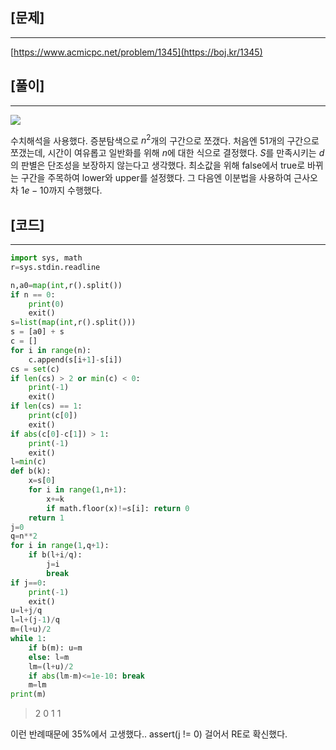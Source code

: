 ## [문제]
<hr/>

[https://www.acmicpc.net/problem/1345](https://boj.kr/1345)

## [풀이]
<hr/>

![](https://velog.velcdn.com/images/awj1052/post/d33746a9-3ede-4df3-aac9-e93ac5305be4/image.png)

수치해석을 사용했다.
증분탐색으로 $n^2$개의 구간으로 쪼갰다.
처음엔 51개의 구간으로 쪼갰는데, 시간이 여유롭고 일반화를 위해 $n$에 대한 식으로 결정했다.
$S$를 만족시키는 $d$의 판별은 단조성을 보장하지 않는다고 생각했다.
최소값을 위해 false에서 true로 바뀌는 구간을 주목하여 lower와 upper를 설정했다.
그 다음엔 이분법을 사용하여 근사오차 $1e-10$까지 수행했다.


## [코드]
<hr/>

```python
import sys, math
r=sys.stdin.readline

n,a0=map(int,r().split())
if n == 0:
    print(0)
    exit()
s=list(map(int,r().split()))
s = [a0] + s
c = []
for i in range(n):
    c.append(s[i+1]-s[i])
cs = set(c)
if len(cs) > 2 or min(c) < 0:
    print(-1)
    exit()
if len(cs) == 1:
    print(c[0])
    exit()
if abs(c[0]-c[1]) > 1:
    print(-1)
    exit()
l=min(c)
def b(k):
    x=s[0]
    for i in range(1,n+1):
        x+=k
        if math.floor(x)!=s[i]: return 0
    return 1
j=0
q=n**2
for i in range(1,q+1):
    if b(l+i/q):
        j=i
        break
if j==0:
    print(-1)
    exit()
u=l+j/q
l=l+(j-1)/q
m=(l+u)/2
while 1:
    if b(m): u=m
    else: l=m
    lm=(l+u)/2
    if abs(lm-m)<=1e-10: break
    m=lm
print(m)
```

> 2 0
1 1

이런 반례때문에 35%에서 고생했다..
assert(j != 0) 걸어서 RE로 확신했다.

